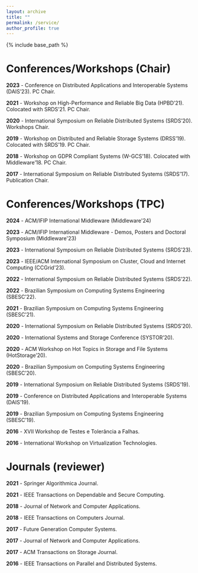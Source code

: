```yaml
---
layout: archive
title: ""
permalink: /service/
author_profile: true
---
```


{% include base_path %}

# Conferences/Workshops (Chair)

**2023** - Conference on Distributed Applications and Interoperable Systems (DAIS’23). PC Chair.

**2021** - Workshop on High-Performance and Reliable Big Data (HPBD’21). Colocated with SRDS’21. PC Chair.

**2020** - International Symposium on Reliable Distributed Systems (SRDS’20). Workshops Chair.

**2019** - Workshop on Distributed and Reliable Storage Systems (DRSS’19). Colocated with SRDS’19. PC Chair.

**2018** - Workshop on GDPR Compliant Systems (W-GCS’18). Colocated with Middleware’18. PC Chair.

**2017** - International Symposium on Reliable Distributed Systems (SRDS’17). Publication Chair.

# Conferences/Workshops (TPC)

**2024** - ACM/IFIP International Middleware (Middleware'24)

**2023** - ACM/IFIP International Middleware - Demos, Posters and Doctoral Symposium (Middleware'23)

**2023** - International Symposium on Reliable Distributed Systems (SRDS’23).

**2023** - IEEE/ACM International Symposium on Cluster, Cloud and Internet Computing (CCGrid'23).

**2022** - International Symposium on Reliable Distributed Systems (SRDS’22).

**2022** - Brazilian Symposium on Computing Systems Engineering (SBESC’22).

**2021** - Brazilian Symposium on Computing Systems Engineering (SBESC’21).

**2020** - International Symposium on Reliable Distributed Systems (SRDS’20).

**2020** - International Systems and Storage Conference (SYSTOR’20).

**2020** - ACM Workshop on Hot Topics in Storage and File Systems (HotStorage’20).

**2020** - Brazilian Symposium on Computing Systems Engineering (SBESC’20).

**2019** - International Symposium on Reliable Distributed Systems (SRDS’19).

**2019** - Conference on Distributed Applications and Interoperable Systems (DAIS’19).

**2019** - Brazilian Symposium on Computing Systems Engineering (SBESC’19).

**2016** - XVII Workshop de Testes e Tolerância a Falhas.

**2016** - International Workshop on Virtualization Technologies.

# Journals (reviewer)

**2021** - Springer Algorithmica Journal.

**2021** - IEEE Transactions on Dependable and Secure Computing.

**2018** - Journal of Network and Computer Applications.

**2018** - IEEE Transactions on Computers Journal.

**2017** - Future Generation Computer Systems.

**2017** - Journal of Network and Computer Applications.

**2017** - ACM Transactions on Storage Journal.

**2016** - IEEE Transactions on Parallel and Distributed Systems.
